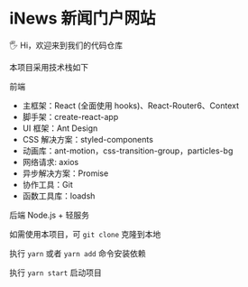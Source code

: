 # iNews 新闻门户网站

🖐 Hi，欢迎来到我们的代码仓库 

本项目采用技术栈如下

前端
- 主框架：React (全面使用 hooks)、React-Router6、Context
- 脚手架：create-react-app
- UI 框架：Ant Design
- CSS 解决方案：styled-components
- 动画库：ant-motion，css-transition-group，particles-bg
- 网络请求: axios
- 异步解决方案：Promise
- 协作工具：Git
- 函数工具库：loadsh

后端
Node.js + 轻服务

如需使用本项目，可 `git clone` 克隆到本地

执行 `yarn` 或者 `yarn add` 命令安装依赖

执行 `yarn start` 启动项目